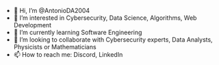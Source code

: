 - 👋 Hi, I’m @AntonioDA2004
- 👀 I’m interested in Cybersecurity, Data Science, Algorithms, Web Development
- 🌱 I’m currently learning Software Engineering
- 💞️ I’m looking to collaborate with Cybersecurity experts, Data Analysts, Physicists or Mathematicians
- 📫 How to reach me: Discord, LinkedIn

<!---
AntonioDA2004/AntonioDA2004 is a ✨ special ✨ repository because its `README.md` (this file) appears on your GitHub profile.
You can click the Preview link to take a look at your changes.
--->

